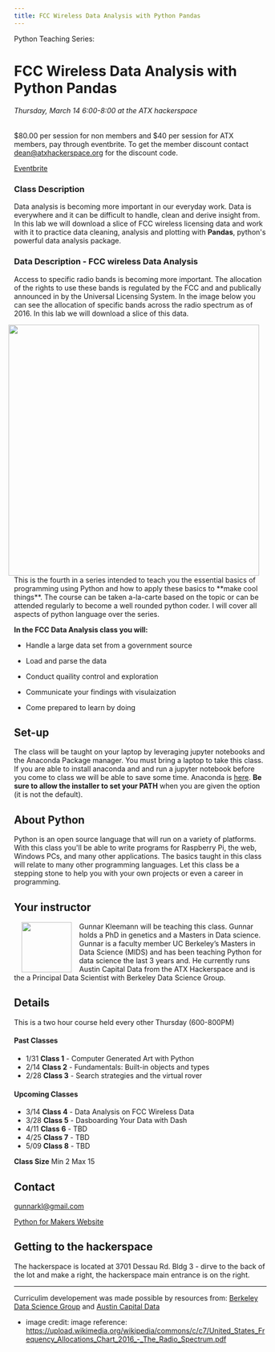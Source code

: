 ```yaml
---
title: FCC Wireless Data Analysis with Python Pandas
---
```


Python Teaching Series: 

# FCC Wireless Data Analysis with Python Pandas

###### *Thursday, March 14 6:00-8:00 at the ATX hackerspace*

$80.00 per session for non members and $40 per session for ATX members, pay through eventbrite. To get the member discount contact dean@atxhackerspace.org for the discount code. 

[Eventbrite](https://www.eventbrite.com/e/python-for-makers-and-other-humans-fcc-wireless-data-analysis-tickets-56296499345?aff=GunnarPython)

### Class Description

Data analysis is becoming more important in our everyday work. Data is everywhere and it can be difficult to handle, clean and derive insight from. In this lab we will download a slice of FCC wireless licensing data and work with it to practice data cleaning, analysis and plotting with **Pandas**, python's powerful data analysis package.

### Data Description - FCC wireless Data Analysis

Access to specific radio bands is becoming more important. The allocation of the rights to use these bands is regulated by the FCC and and publically announced in by the Universal Licensing System. In the image below you can see the allocation of specific bands across the radio spectrum as of 2016. In this lab we will download a slice of this data.

<p>
<img style="padding: 0 15px; float: right
;" src="https://upload.wikimedia.org/wikipedia/commons/c/c7/United_States_Frequency_Allocations_Chart_2016_-_The_Radio_Spectrum.pdf" width="500"/ >
</p>
<p style="margin-top: 20px;"> </p>

<p>This is the fourth in a series intended to teach you the essential basics of programming using Python and how to apply these basics to **make cool things**. The course can be taken a-la-carte based on the topic or can be attended regularly to become a well rounded python coder. I will cover all aspects of python language over the series. </p>

**In the FCC Data Analysis class you will:** 

* Handle a large data set from a government source

* Load and parse the data

* Conduct quaility control and exploration

* Communicate your findings with visulaization

* Come prepared to learn by doing

## Set-up

The class will be taught on your laptop by leveraging jupyter notebooks and the Anaconda Package manager. You must bring a laptop to take this class. If you are able to install anaconda and and run a jupyter notebook before you come to class we will be able to save some time. Anaconda is [here](https://www.anaconda.com/distribution/). **Be sure to allow the installer to set your PATH** when you are given the option (it is not the default).


## About Python 
Python is an open source language that will run on a variety of platforms. With this
class you'll be able to write programs for Raspberry Pi, the web, Windows
PCs, and many other applications. The basics taught in this class will relate
to many other programming languages. Let this class be a stepping stone
to help you with your own projects or even a career in programming.


## Your instructor
<p>
<img style="padding: 0 15px; float: left
;" src="https://avatars1.githubusercontent.com/u/10604824?s=400&u=f7a03aa1e2abbb8e32a1ab0c84d2f7953da4bf16&v=4" width="100"/ >
</p>

<p>Gunnar Kleemann will be teaching this class. Gunnar holds a PhD in genetics and a Masters in Data science. 
Gunnar is a faculty member UC Berkeley’s Masters in Data Science (MIDS) and has been teaching Python for data science the last 3 years and.  He currently runs Austin Capital Data from the ATX Hackerspace and is the a Principal Data Scientist with Berkeley Data Science Group.</p>

## Details
This is a two hour course held every other Thursday (600-800PM)

#### Past Classes

* 1/31 **Class 1** - Computer Generated Art with Python
* 2/14 **Class 2** - Fundamentals: Built-in objects and types
* 2/28 **Class 3** - Search strategies and the virtual rover

#### Upcoming Classes
* 3/14 **Class 4** - Data Analysis on FCC Wireless Data
* 3/28 **Class 5** - Dasboarding Your Data with Dash
* 4/11 **Class 6** - TBD
* 4/25 **Class 7** - TBD
* 5/09 **Class 8** - TBD

**Class Size**
Min 2 Max 15

## Contact

gunnarkl@gmail.com

[Python for Makers Website](http://pythonformakers.org)


## Getting to the hackerspace
The hackerspace is located at 3701 Dessau Rd. Bldg 3 - dirve to the back of the lot and make a right, the hackerspace main entrance is on the right.

---

Curriculim developement was made possible by resources from: [Berkeley Data Science Group](http://bds.group) and  [Austin Capital Data](http://bds.group)


* image credit: image reference: https://upload.wikimedia.org/wikipedia/commons/c/c7/United_States_Frequency_Allocations_Chart_2016_-_The_Radio_Spectrum.pdf
